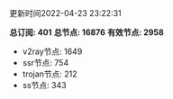 更新时间2022-04-23 23:22:31

**总订阅: 401**
**总节点: 16876**
**有效节点: 2958**
- v2ray节点: 1649
- ssr节点: 754
- trojan节点: 212
- ss节点: 343
